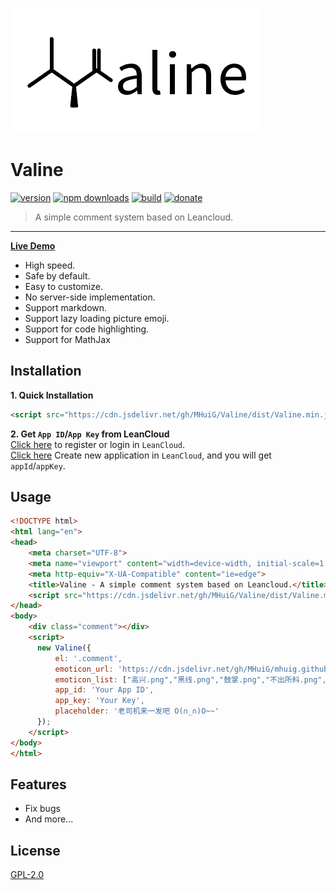 ![](./src/images/logo.opacity.png)
# Valine  
[![version](https://img.shields.io/github/release/xCss/Valine.svg?style=flat-square)](https://github.com/xCss/Valine/releases) [![npm downloads](https://img.shields.io/npm/dt/valine.svg?style=flat-square)](https://www.npmjs.com/package/valine) [![build](https://img.shields.io/circleci/project/github/xCss/Valine/master.svg?style=flat-square)](https://circleci.com/gh/xCss/Valine) [![donate](https://img.shields.io/badge/$-donate-ff69b4.svg?maxAge=2592000&style=flat-square)](#donate)  
> A simple comment system based on Leancloud.  
------------------------------
**[Live Demo](https://mhuig.github.io/Valine/index.html)**

- High speed.
- Safe by default.
- Easy to customize.
- No server-side implementation.
- Support markdown.
- Support lazy loading picture emoji.
- Support for code highlighting.
- Support for MathJax

## Installation
**1. Quick Installation**   

```html
<script src="https://cdn.jsdelivr.net/gh/MHuiG/Valine/dist/Valine.min.js"></script>
```
**2. Get `App ID`/`App Key` from LeanCloud**  
[Click here](https://leancloud.cn/dashboard/login.html#/signup) to register or login in `LeanCloud`.  
[Click here](https://leancloud.cn/dashboard/applist.html#/newapp) Create new application in `LeanCloud`, and you will get `appId`/`appKey`.


## Usage
```html
<!DOCTYPE html>
<html lang="en">
<head>
    <meta charset="UTF-8">
    <meta name="viewport" content="width=device-width, initial-scale=1.0">
    <meta http-equiv="X-UA-Compatible" content="ie=edge">
    <title>Valine - A simple comment system based on Leancloud.</title>
    <script src="https://cdn.jsdelivr.net/gh/MHuiG/Valine/dist/Valine.min.js"></script>
</head>
<body>
    <div class="comment"></div>
    <script>
      new Valine({
          el: '.comment',
          emoticon_url: 'https://cdn.jsdelivr.net/gh/MHuiG/mhuig.github.io/libs/valine/alu',
          emoticon_list: ["高兴.png","黑线.png","鼓掌.png","不出所料.png","亲亲.png","狂汗.png","献花.png","赞一个.png","击掌.png","脸红.png","得意.png","惊喜.png","想一想.png","蜡烛.png","装大款.png","观察.png","口水.png","吐.png","吐舌.png","吐血倒地.png","不说话.png","不高兴.png","中刀.png","中枪.png","呲牙.png","咽气.png","哭泣.png","喜极而泣.png","喷水.png","中指.png","喷血.png","坐等.png","害羞.png","小眼睛.png","尴尬.png","愤怒.png","扇耳光.png","投降.png","抠鼻.png","抽烟.png","无奈.png","无所谓.png","无语.png","暗地观察.png","期待.png","欢呼.png","汗.png","深思.png","献黄瓜.png","便便.png","内伤.png","皱眉.png","看不见.png","看热闹.png","瞅你.png","肿包.png","邪恶.png","锁眉.png","长草.png","阴暗.png"],
          app_id: 'Your App ID',
          app_key: 'Your Key',
          placeholder: '老司机来一发吧 O(∩_∩)O~~'
      });
    </script>
</body>
</html>
```

## Features
- Fix bugs
- And more...

## License

[GPL-2.0](https://github.com/xCss/Valine/blob/master/LICENSE)
